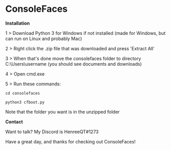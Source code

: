 # ConsoleFaces

**Installation**

1 > Download Python 3 for Windows if not installed (made for Windows, but can run on Linux and probably Mac)

2 > Right click the .zip file that was downloaded and press 'Extract All'

3 > When that's done move the consolefaces folder to directory C:\Users\username (you should see documents and downloads)

4 > Open cmd.exe

5 > Run these commands:

  `cd consolefaces`
  
  `python3 cfboot.py`

Note that the folder you want is in the unzipped folder
  
  
  
  **Contact**
  
  Want to talk? My Discord is HenreeQT#1273
  
  
  
  
  Have a great day, and thanks for checking out ConsoleFaces!
